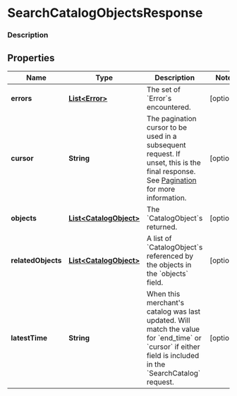 
# SearchCatalogObjectsResponse

### Description



## Properties
Name | Type | Description | Notes
------------ | ------------- | ------------- | -------------
**errors** | [**List&lt;Error&gt;**](Error.md) | The set of &#x60;Error&#x60;s encountered. |  [optional]
**cursor** | **String** | The pagination cursor to be used in a subsequent request. If unset, this is the final response. See [Pagination](https://developer.squareup.com/docs/basics/api101/pagination) for more information. |  [optional]
**objects** | [**List&lt;CatalogObject&gt;**](CatalogObject.md) | The &#x60;CatalogObject&#x60;s returned. |  [optional]
**relatedObjects** | [**List&lt;CatalogObject&gt;**](CatalogObject.md) | A list of &#x60;CatalogObject&#x60;s referenced by the objects in the &#x60;objects&#x60; field. |  [optional]
**latestTime** | **String** |  When this merchant&#39;s catalog was last updated. Will match the value for &#x60;end_time&#x60; or &#x60;cursor&#x60; if either field is included in the &#x60;SearchCatalog&#x60; request. |  [optional]



